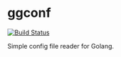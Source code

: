 # ggconf
[![Build Status](https://travis-ci.org/crackcell/ggconf.svg?branch=master)](https://travis-ci.org/crackcell/ggconf)

Simple config file reader for Golang.